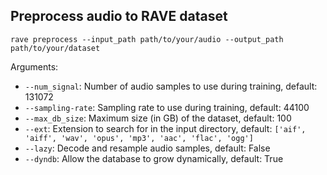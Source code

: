## Preprocess audio to RAVE dataset

```
rave preprocess --input_path path/to/your/audio --output_path path/to/your/dataset 
```
Arguments:
- `--num_signal`: Number of audio samples to use during training, default: 131072
- `--sampling-rate`: Sampling rate to use during training, default: 44100
- `--max_db_size`: Maximum size (in GB) of the dataset, default: 100
- `--ext`: Extension to search for in the input directory, default: `['aif', 'aiff', 'wav', 'opus', 'mp3', 'aac', 'flac', 'ogg']`
- `--lazy`: Decode and resample audio samples, default: False
- `--dyndb`: Allow the database to grow dynamically, default: True